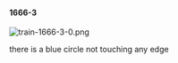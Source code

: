 #### 1666-3
![train-1666-3-0.png](https://github.com/lil-lab/nlvr/raw/master/nlvr/train/images/47/train-1666-3-0.png "train-1666-3-0.png")

there is a blue circle not touching any edge